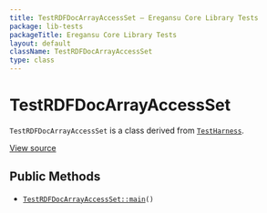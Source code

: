 ```yaml
---
title: TestRDFDocArrayAccessSet — Eregansu Core Library Tests
package: lib-tests
packageTitle: Eregansu Core Library Tests
layout: default
className: TestRDFDocArrayAccessSet
type: class
---
```


# TestRDFDocArrayAccessSet

<code>TestRDFDocArrayAccessSet</code> is a class derived from <code><a href="TestHarness">TestHarness</a></code>.

<a href="https://github.com/eregansu/lib/blob/master/t/rdfdoc-arrayaccess-set.php">View source</a>

## Public Methods

* <code><a href="TestRDFDocArrayAccessSet%3A%3Amain">TestRDFDocArrayAccessSet::main</a>()</code>

